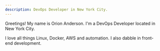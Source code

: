 ```yaml
---
description: DevOps Developer in New York City.
---
```


Greetings! My name is Orion Anderson. I'm a DevOps Developer located in New York City.

I love all things Linux, Docker, AWS and automation. I also dabble in front-end development.
